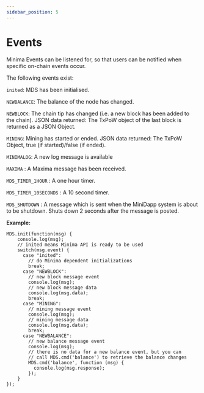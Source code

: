 ```yaml
---
sidebar_position: 5
---
```


# Events

Minima Events can be listened for, so that users can be notified when specific on-chain events occur.

The following events exist:

`inited`: MDS has been initialised.

`NEWBALANCE`: The balance of the node has changed. 

`NEWBLOCK`: The chain tip has changed (i.e. a new block has been added to the chain). JSON data returned: The TxPoW object of the last block is returned as a JSON Object.

`MINING`: Mining has started or ended. 
JSON data returned: The TxPoW Object, true (if started)/false (if ended).

`MINIMALOG`: A new log message is available

`MAXIMA` : A Maxima message has been received.

`MDS_TIMER_1HOUR` : A one hour timer.

`MDS_TIMER_10SECONDS` : A 10 second timer.

`MDS_SHUTDOWN` : A message which is sent when the MiniDapp system is about to be shutdown. Shuts down 2 seconds after the message is posted.



**Example:**

```
MDS.init(function(msg) {
    console.log(msg);
    // inited means Minima API is ready to be used
    switch(msg.event) {
      case "inited":
        // do Minima dependent initializations
        break;
      case "NEWBLOCK":
        // new block message event
        console.log(msg);
        // new block message data
        console.log(msg.data);
        break;
      case "MINING":
        // mining message event
        console.log(msg);
        // mining message data
        console.log(msg.data);
        break;
      case "NEWBALANCE":
        // new balance message event
        console.log(msg);
        // there is no data for a new balance event, but you can
        // call MDS.cmd('balance') to retrieve the balance changes
        MDS.cmd('balance', function (msg) {
          console.log(msg.response);
        });
    }
});
```


